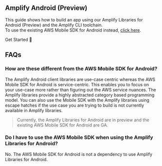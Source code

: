 ## Amplify Android (Preview)
This guide shows how to build an app using our Amplify Libraries for Android (Preview) and the Amplify CLI toolchain.  
To use the existing AWS Mobile SDK for Android instead, [click here](../sdk/sdk.md).

<docs-internal-link-button href="~/lib/getting-started/setup.md">
  <span slot="text">Get Started 🚀</span>
</docs-internal-link-button>

## FAQs

### How are these different from the AWS Mobile SDK for Android?
The Amplify Android client libraries are use-case centric whereas the AWS Mobile SDK for Android is service-centric. This enables you to focus on your use-case more rather than figuring out the AWS service nuances. The Amplify libraries provide a highly abstracted category based programming model. You can also use the Mobile SDK with the Amplify libraries using escape hatches if the use case you are trying to build is not currently available in Amplify libraries.

> Currently, the Amplify Libraries for Android are in preview and the existing AWS Mobile SDK for Android are GA.

### Do I have to use the AWS Mobile SDK when using the Amplify Libraries for Android?
No. The AWS Mobile SDK for Android is not a dependency to use Amplify Libraries for Android. 

